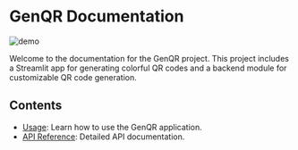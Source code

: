 # GenQR Documentation

![demo](demo.gif)

Welcome to the documentation for the GenQR project. This project includes a Streamlit app for generating colorful QR codes and a backend module for customizable QR code generation.

## Contents

- [Usage](usage.md): Learn how to use the GenQR application.
- [API Reference](api_reference.md): Detailed API documentation.
